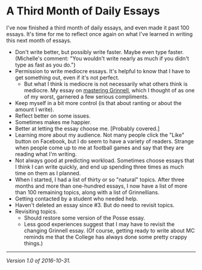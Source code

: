 A Third Month of Daily Essays
=============================

I've now finished a third month of daily essays, and even made it past
100 essays.  It's time for me to reflect once again on what I've learned
in writing this next month of essays.

* Don't write better, but possibly write faster.  Maybe even type
  faster.  (Michelle's comment: "You wouldn't write nearly as much
  if you didn't type as fast as you do.")
* Permission to write mediocre essays.  It's helpful to know that I
  have to get something out, even if it's not perfect.
    * But what I think is mediocre is not necessarily what others think
      is mediocre.  My essay on [mastering Grinnell](mastering-grinnell.html),
      which I thought of as one of my worst, garnered a few serious 
      compliments.
* Keep myself in a bit more control (is that about ranting or about
  the amount I write).
* Reflect better on some issues.
* Sometimes makes me happier.
* Better at letting the essay choose me. [Probably covered.]
* Learning more about my audience.  Not many people click the "Like" button
  on Facebook, but I do seem to have a variety of readers.  Strange when
  people come up to me at football games and say that they are reading
  what I'm writing.
* Not always good at predicting workload.  Sometimes choose essays that
  I think I can write quickly, and end up spending three times as much
  time on them as I planned.
* When I started, I had a list of thirty or so "natural" topics.  After
  three months and more than one-hundred essays, I now have a list of 
  more than 100 remaining topics, along with a list of Grinnellians.
* Getting contacted by a student who needed help.
* Haven't deleted an essay since #3.  But do need to revisit topics.
* Revisiting topics.
    * Should restore some version of the Posse essay.
    * Less good experiences suggest that I may have to revisit the
      changing Grinnell essay.  (Of course, getting ready to write about
      MC reminds me that the College has always done some pretty crappy things.)

---

*Version 1.0 of 2016-10-31.*
